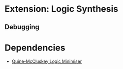 
# Extension: Logic Synthesis



## Debugging



# Dependencies

* [Quine-McCluskey Logic Minimiser](https://github.com/qtstc/Circuit-Simulation/tree/master/Quine-McCluskey%20Java%20Sample%20Code)